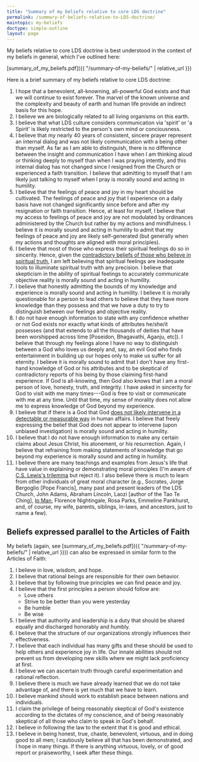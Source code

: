 ```yaml
---
title: "Summary of my beliefs relative to core LDS doctrine"
permalink: /summary-of-beliefs-relative-to-LDS-doctrine/
maintopic: my-beliefs
doctype: simple-outline
layout: page
---
```


My beliefs relative to core LDS doctrine is best understood in the context of my beliefs in general, which I've outlined here:

[summary_of_my_beliefs.pdf]({{ "/summary-of-my-beliefs/" | relative_url }})

Here is a brief summary of my beliefs relative to core LDS doctrine:

1. I hope that a benevolent, all-knowning, all-powerful God exists and that we will continue to exist forever.  The marvel of the known universe and the complexity and beauty of earth and human life provide an indirect basis for this hope.
1. I believe we are biologically related to all living organisms on this earth.
1. I believe that what LDS culture considers communication via 'spirit' or 'a Spirit' is likely restricted to the person's own mind or conciousness.
1. I believe that my nearly 40 years of consistent, sincere prayer represent an internal dialog and was not likely communication with a being other than myself.  As far as I am able to distinguish, there is no difference between the insight and communication I have when I am thinking aloud or thinking deeply to myself than when I was praying intently, and this internal dialog has not changed since I resigned from the Church or experienced a faith transition.  I believe that admitting to myself that I am likely just talking to myself when I pray is morally sound and acting in humility.
1. I believe that the feelings of peace and joy in my heart should be cultivated.  The feelings of peace and joy that I experience on a daily basis have not changed significantly since before and after my resignation or faith transition.  Hence, at least for myself, I believe that my access to feelings of peace and joy are not modulated by ordinances administered by the Church but rather by my actions and mindfulness.  I believe it is morally sound and acting in humility to admit that my feelings of peace and joy are likely self-generated (but generally when my actions and thoughts are aligned with moral principles).
1. I believe that most of those who express their spiritual feelings do so in sincerity.  Hence, given the [contradictory beliefs of those who believe in spiritual truth](https://mormonbandwagon.com/bwv549/testimony-spiritual-experiences-truth-careful-examination/), I am left believing that spiritual feelings are inadequate tools to illuminate spiritual truth with any precision.  I believe that skepticism in the ability of spiritual feelings to accurately communicate objective reality is morally sound and acting in humility.
1. I believe that honestly admitting the bounds of my knowledge and experience is morally sound and acting in humility.  I believe it is morally questionable for a person to lead others to believe that they have more knowledge than they possess and that we have a duty to try to distinguish between our feelings and objective reality.
1. I do not have enough information to state with any confidence whether or not God exists nor exactly what kinds of attributes he/she/it possesses (and that extends to all the thousands of deities that have been worshipped across time [Poseidon, Bhagavathi, Aganju, etc]).  I believe that through my feelings alone I have no way to distinguish between a God who loves us deeply and, say, an evil God who finds entertainment in building up our hopes only to make us suffer for all eternity.  I believe it is morally sound to admit that I don't have any first-hand knowledge of God or his attributes and to be skeptical of contradictory reports of his being by those claiming first-hand experience.  If God is all-knowing, then God also knows that I am a moral person of love, honesty, truth, and integrity.  I have asked in sincerity for God to visit with me many times---God is free to visit or communicate with me at any time.  Until that time, my sense of morality does not allow me to express knowledge of God beyond my experience.
1. I believe that if there is a God that God [does not likely intervene in a detectable or measurable way](https://en.wikipedia.org/wiki/Studies_on_intercessory_prayer) in human affairs.  I believe that freely expressing the belief that God does not appear to intervene (upon unbiased investigation) is morally sound and acting in humility.
1. I believe that I do not have enough information to make any certain claims about Jesus Christ, his atonement, or his resurrection.  Again, I believe that refraining from making statements of knowledge that go beyond my experience is morally sound and acting in humility.
1. I believe there are many teachings and examples from Jesus's life that have value in explaining or demonstrating moral principles (I'm aware of [C.S. Lewis's trilemma](https://en.wikipedia.org/wiki/Lewis%27s_trilemma) but reject it). I also believe there is much to learn from other individuals of great moral character (e.g., Socrates, Jorge Bergoglio [Pope Francis], many past and present leaders of the LDS Church, John Adams, Abraham Lincoln, Laozi [author of the Tao Te Ching], [Ip Man](https://chinesemartialstudies.com/2013/12/08/the-wing-chun-rules-of-conduct-rediscovering-ip-mans-original-statement-on-the-philosophy-of-the-martial-arts/), Florence Nightingale, Rosa Parks, Emmeline Pankhurst, and, of course, my wife, parents, siblings, in-laws, and ancestors, just to name a few).

## Beliefs expressed parallel to the Articles of Faith

My beliefs (again, see [summary_of_my_beliefs.pdf]({{ "/summary-of-my-beliefs/" | relative_url }})) can also be expressed in similar form to the Articles of Faith:

1. I believe in love, wisdom, and hope.
2. I believe that rational beings are responsible for their own behavior.
3. I believe that by following true principles we can find peace and joy.
4. I believe that the first principles a person should follow are:
    * Love others
    * Strive to be better than you were yesterday
    * Be humble
    * Be wise
5. I believe that authority and leadership is a duty that should be shared
   equally and discharged honorably and humbly.
6. I believe that the structure of our organizations strongly influences their effectiveness.
7. I believe that each individual has many gifts and these should be used to
   help others and experience joy in life.  Our innate abilities should not
   prevent us from developing new skills where we might lack proficiency at
   first.
8. I believe we can ascertain truth through careful experimentation and
   rational reflection.
9. I believe there is much we have already learned that we do not take
   advantage of, and there is yet much that we have to learn.
10. I believe mankind should work to establish peace between nations and individuals.
11. I claim the privilege of being reasonably skeptical of God's existence according
    to the dictates of my conscience, and of being reasonably skeptical of all
    those who claim to speak in God's behalf.
12. I believe in following the law to the extent that it is good and ethical.
13. I believe in being honest, true, chaste, benevolent, virtuous, and in
    doing good to all men; I cautiously believe all that has been
    demonstrated, and I hope in many things. If there is anything virtuous,
    lovely, or of good report or praiseworthy, I seek after these things.
